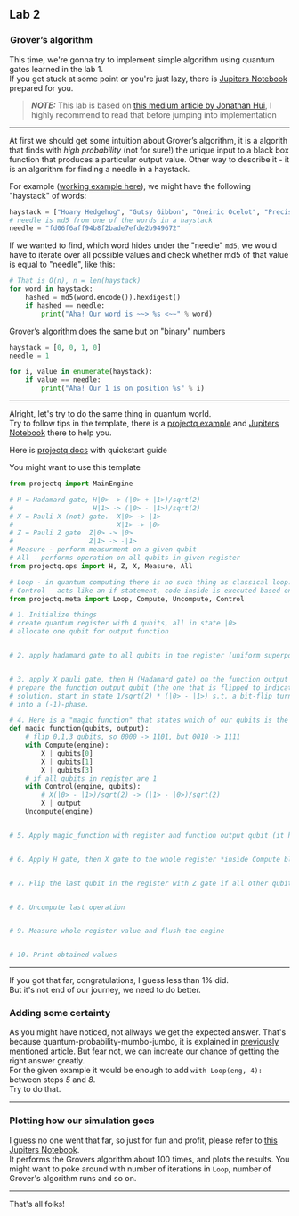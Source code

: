 

## Lab 2

###  Grover’s algorithm

This time, we're gonna try to implement simple algorithm using quantum gates learned in the lab 1.  
If you get stuck at some point or you're just lazy, there is [Jupiters Notebook](quantum3.ipynb) prepared for you.

> **_NOTE:_**  This lab is based on [this medium article by Jonathan Hui](https://medium.com/@jonathan_hui/qc-grovers-algorithm-cd81e61cf248), I highly recommend to read that before jumping into implementation

-----

At first we should get some intuition about Grover’s algorithm, it is a algorith that finds with *high probability* (not for sure!) the unique input to a black box function that produces a particular output value. Other way to describe it - it is an algorithm for finding a needle in a haystack.

For example ([working example here](slides1.ipynb)), we might have the following "haystack" of words:
```python
haystack = ["Hoary Hedgehog", "Gutsy Gibbon", "Oneiric Ocelot", "Precise Pangolin"]
# needle is md5 from one of the words in a haystack
needle = "fd06f6aff94b8f2bade7efde2b949672"
```

If we wanted to find, which word hides under the "needle" `md5`, we would have to iterate over all possible values and check whether md5 of that value is equal to "needle", like this:  

```python
# That is O(n), n = len(haystack)
for word in haystack:
    hashed = md5(word.encode()).hexdigest()
    if hashed == needle:
        print("Aha! Our word is ~~> %s <~~" % word)   
```  

Grover’s algorithm does the same but on "binary" numbers
```python
haystack = [0, 0, 1, 0]
needle = 1

for i, value in enumerate(haystack):
    if value == needle:
        print("Aha! Our 1 is on position %s" % i)
```

----

Alright, let's try to do the same thing in quantum world.  
Try to follow tips in the template, there is a [projectq example](https://github.com/ProjectQ-Framework/ProjectQ/blob/develop/examples/grover.py) and [Jupiters Notebook](quantum3.ipynb) there to help you.  

Here is [projectq docs](https://projectq.readthedocs.io/en/latest/tutorials.html#basic-quantum-program) with quickstart guide  

You might want to use this template
```python
from projectq import MainEngine

# H = Hadamard gate, H|0> -> (|0> + |1>)/sqrt(2)
#                    H|1> -> (|0> - |1>)/sqrt(2)
# X = Pauli X (not) gate.  X|0> -> |1>
#                          X|1> -> |0>
# Z = Pauli Z gate  Z|0> -> |0>
#                   Z|1> -> -|1>
# Measure - perform measurment on a given qubit
# All - performs operation on all qubits in given register
from projectq.ops import H, Z, X, Measure, All

# Loop - in quantum computing there is no such thing as classical loop. It just duplicates given operation n times
# Control - acts like an if statement, code inside is executed based on qubit value passed as argument
from projectq.meta import Loop, Compute, Uncompute, Control

# 1. Initialize things
# create quantum register with 4 qubits, all in state |0>
# allocate one qubit for output function 


# 2. apply hadamard gate to all qubits in the register (uniform superposition)


# 3. apply X pauli gate, then H (Hadamard gate) on the function output qubit - this way we 
# prepare the function output qubit (the one that is flipped to indicate the
# solution. start in state 1/sqrt(2) * (|0> - |1>) s.t. a bit-flip turns
# into a (-1)-phase.

# 4. Here is a "magic function" that states which of our qubits is the "1",
def magic_function(qubits, output):
    # flip 0,1,3 qubits, so 0000 -> 1101, but 0010 -> 1111
    with Compute(engine):
        X | qubits[0]
        X | qubits[1]
        X | qubits[3]
    # if all qubits in register are 1
    with Control(engine, qubits):
        # X(|0> - |1>)/sqrt(2) -> (|1> - |0>)/sqrt(2)
        X | output
    Uncompute(engine)


# 5. Apply magic_function with register and function output qubit (it has to be done in place, sorry FP guys)


# 6. Apply H gate, then X gate to the whole register *inside Compute block*, we will need to uncompute that later


# 7. Flip the last qubit in the register with Z gate if all other qubits of that register are 1 (Control block)


# 8. Uncompute last operation


# 9. Measure whole register value and flush the engine


# 10. Print obtained values


```


----
If you got that far, congratulations, I guess less than 1% did.  
But it's not end of our journey, we need to do better.  

### Adding some certainty  
As you might have noticed, not allways we get the expected answer. That's because quantum-probability-mumbo-jumbo, it is explained in [previously mentioned article](). But fear not, we can increate our chance of getting the right answer greatly.  
For the given example it would be enough to add `with Loop(eng, 4):` between steps *5* and *8*.  
Try to do that.

----
### Plotting how our simulation goes
I guess no one went that far, so just for fun and profit, please refer to [this Jupiters Notebook](quantum4.ipynb).  
It performs the Grovers algorithm about 100 times, and plots the results. You might want to poke around with number of iterations in `Loop`, number of Grover's algorithm runs and so on.

----
That's all folks!
